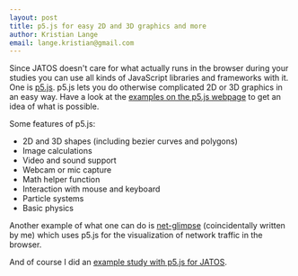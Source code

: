 ```yaml
---
layout: post
title: p5.js for easy 2D and 3D graphics and more
author: Kristian Lange
email: lange.kristian@gmail.com
---
```


Since JATOS doesn't care for what actually runs in the browser during your studies you can use all kinds of JavaScript libraries and frameworks with it. One is [p5.js](https://p5js.org/). p5.js lets you do otherwise complicated 2D or 3D graphics in an easy way. Have a look at the [examples on the p5.js webpage](https://p5js.org/examples/) to get an idea of what is possible.

Some features of p5.js:

* 2D and 3D shapes (including bezier curves and polygons)
* Image calculations
* Video and sound support
* Webcam or mic capture
* Math helper function
* Interaction with mouse and keyboard
* Particle systems
* Basic physics

Another example of what one can do is [net-glimpse](https://github.com/kristian-lange/net-glimpse) (coincidentally written by me) which uses p5.js for the visualization of network traffic in the browser.

And of course I did an [example study with p5.js for JATOS](http://www.jatos.org/Example-Studies.html#interactive-2d3d-graphics-with-p5js-library).
